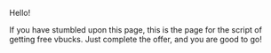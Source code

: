 Hello!

If you have stumbled upon this page, this is the page for the script of getting free vbucks. Just complete the offer, and you are good to go!
